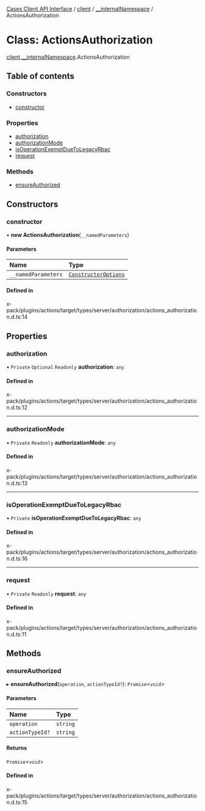 [Cases Client API Interface](../README.md) / [client](../modules/client.md) / [\_\_internalNamespace](../modules/client.__internalNamespace.md) / ActionsAuthorization

# Class: ActionsAuthorization

[client](../modules/client.md).[__internalNamespace](../modules/client.__internalNamespace.md).ActionsAuthorization

## Table of contents

### Constructors

- [constructor](client.__internalNamespace.ActionsAuthorization.md#constructor)

### Properties

- [authorization](client.__internalNamespace.ActionsAuthorization.md#authorization)
- [authorizationMode](client.__internalNamespace.ActionsAuthorization.md#authorizationmode)
- [isOperationExemptDueToLegacyRbac](client.__internalNamespace.ActionsAuthorization.md#isoperationexemptduetolegacyrbac)
- [request](client.__internalNamespace.ActionsAuthorization.md#request)

### Methods

- [ensureAuthorized](client.__internalNamespace.ActionsAuthorization.md#ensureauthorized)

## Constructors

### constructor

• **new ActionsAuthorization**(`__namedParameters`)

#### Parameters

| Name | Type |
| :------ | :------ |
| `__namedParameters` | [`ConstructorOptions`](../interfaces/client.__internalNamespace.ConstructorOptions-1.md) |

#### Defined in

x-pack/plugins/actions/target/types/server/authorization/actions_authorization.d.ts:14

## Properties

### authorization

• `Private` `Optional` `Readonly` **authorization**: `any`

#### Defined in

x-pack/plugins/actions/target/types/server/authorization/actions_authorization.d.ts:12

___

### authorizationMode

• `Private` `Readonly` **authorizationMode**: `any`

#### Defined in

x-pack/plugins/actions/target/types/server/authorization/actions_authorization.d.ts:13

___

### isOperationExemptDueToLegacyRbac

• `Private` **isOperationExemptDueToLegacyRbac**: `any`

#### Defined in

x-pack/plugins/actions/target/types/server/authorization/actions_authorization.d.ts:16

___

### request

• `Private` `Readonly` **request**: `any`

#### Defined in

x-pack/plugins/actions/target/types/server/authorization/actions_authorization.d.ts:11

## Methods

### ensureAuthorized

▸ **ensureAuthorized**(`operation`, `actionTypeId?`): `Promise`<`void`\>

#### Parameters

| Name | Type |
| :------ | :------ |
| `operation` | `string` |
| `actionTypeId?` | `string` |

#### Returns

`Promise`<`void`\>

#### Defined in

x-pack/plugins/actions/target/types/server/authorization/actions_authorization.d.ts:15
